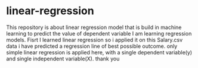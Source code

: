 # linear-regression
This repository is about linear regression model that is build in machine learning to predict the value of dependent variable 
I am learning regression models. Fisrt I learned linear regression so i applied it on this Salary.csv data
i have predicted a regression line of best possible outcome.
only simple linear regression is applied here, with a single dependent variable(y) and 
single independent variable(X).
thank you  
